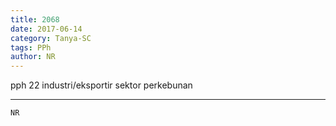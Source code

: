 ```yaml
---
title: 2068
date: 2017-06-14
category: Tanya-SC
tags: PPh
author: NR
---
```


pph 22 industri/eksportir sektor perkebunan

---



`NR`
